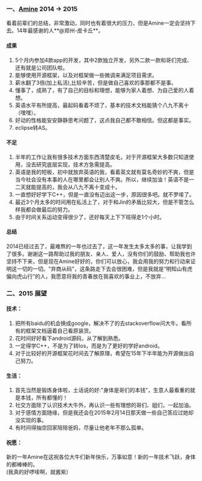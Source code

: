 ### 一、[Amine](https://github.com/yuegongming) 2014 -> 2015
看着前辈们的总结，非常激动，同时也有着很大的压力，但是Amine一定会坚持下去。14年最感谢的人**@郑州-皮卡丘**。  
#### 成果
1. 5个月内参加4款app的开发，其中2款独立开发，另外二款一款和哥们完成、还有就是公司团队啦。  
2. 能够使用开源框架，以及对框架做一些微调来满足项目需求。   
3. 薪水翻了3倍(加上私活),比较辛苦，但是做自己喜欢的事那都不是事。  
4. 懂事了，成熟了，有了自己的目标和理想，能够为家人着想、为自己爱的人着想。  
5. 英语水平有所提高，最起码看着不烦了，基本的技术文档能猜个八九不离十（嘿嘿）。  
6. 好动的性格能安安静静思考问题了，这点我自己都不敢相信。但这都是事实。
7. eclipse转AS。  

#### 不足
1. 半年的工作让我有很多技术方面东西清楚皮毛，对于开源框架大多数只知道使用，没去研究底层实现，技术方急需提高。  
2. 英语是我的短板，初中就放弃英语的我，看着英文就有莫名奇妙的不爽，但是当今社会没有本事的人在哪里都会让别人不爽。所以，继续加油！英语不是一二天就能提高的，我会从八九不离十变成十。  
3. 一直想好好学下C++，但是一直没有迈出这一步，原因很多吧。就不罗嗦了。  
4. 最近3个月太多的时间用在私活上了，对于和Jin的矛盾比较大，但是不管怎么样我都会做最后的努力。  
5. 由于时间关系运动变得很少了，还好每天上下下班得走1个小时。  

#### 总结
2014已经过去了，最难熬的一年也过去了，这一年发生太多太多的事，让我学到了很多。谢谢这一路帮助过我的朋友、亲人、爱人，没有你们的鼓励、帮助我也许坚持不下来，但是现在Amine好好的，你们可以放心，我会用我的努力和行动来证明这一切的一切。"弃商从码"，这条路走下去会很困难，但是我就是“明知山有虎偏向虎山行”的人，我愿意将我的青春放在我喜欢的事业上，不放弃...

### 二、2015 展望
#### 技术：
1. 把所有baidu的机会换成google，解决不了的去stackoverflow问大牛。看所有的框架文档逼着自己看原装货。  
2. 花时间好好看下android源码，从了解到熟悉。  
3. 一定得学C++，不是为了转Ios，而是为了更好的学好android。  
4. 对于比较好的开源框架花时间去了解原理，希望在15年下半年能为开源做出自己努力。  

#### 生活：
1. 首先当然是锻炼身体啦，土话说的好:"身体是哥们的本钱"，生意人最看重的就是本钱，所有都懂的！  
2. 社交方面除了认识技术大牛外，再认识一些有理想的哥们、姐们，一起加油。  
3. 对于感情方面随缘，但是我还会在2015年2月14日那天做一些自己答应过她却没实现的事。  
4. 有时间得抽空回家陪陪爸妈，尽量让他老年不那么孤单。  

#### 祝愿：
新的一年Amine在这祝各位大牛们新年快乐，万事如意！新的一年技术飞跃，身体的都棒棒的。  
(我真的好啰嗦啊，就酱紫）  
